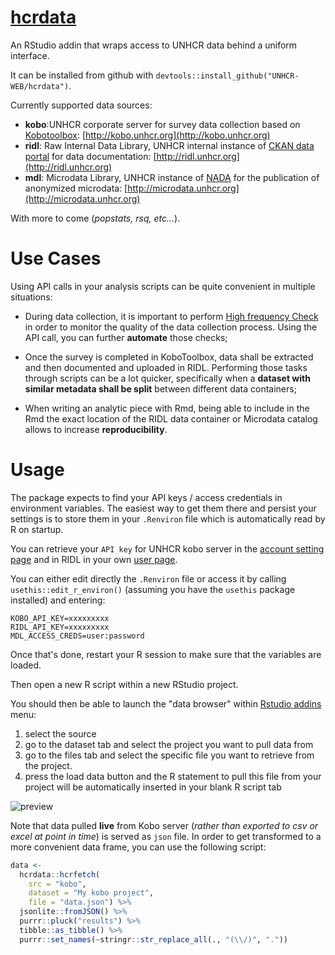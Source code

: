 # [hcrdata](https://unhcr-web.github.io/hcrdata/docs)

An RStudio addin that wraps access to UNHCR data behind a uniform interface.

It can be installed from github with `devtools::install_github("UNHCR-WEB/hcrdata")`.

Currently supported data sources:
* __kobo__:UNHCR corporate server for survey data collection based on [Kobotoolbox](https://www.kobotoolbox.org/): [http://kobo.unhcr.org](http://kobo.unhcr.org)
* __ridl__: Raw Internal Data Library, UNHCR internal instance of [CKAN data portal](https://ckan.org/) for data documentation: [http://ridl.unhcr.org](http://ridl.unhcr.org)
* __mdl__: Microdata Library, UNHCR instance of [NADA](https://nada.ihsn.org/) for the publication of anonymized microdata: [http://microdata.unhcr.org](http://microdata.unhcr.org)

With more to come (_popstats, rsq, etc..._).

# Use Cases

Using API calls in your analysis scripts can be quite convenient in multiple situations:

 * During data collection, it is important to perform [High frequency Check](https://github.com/unhcr/HighFrequencyChecks) in order to monitor the quality of the data collection process. Using the API call, you can further __automate__ those checks;

 * Once the survey is completed in KoboToolbox, data shall be extracted and then documented and uploaded in RIDL. Performing those tasks through scripts can be a lot quicker, specifically when a __dataset with similar metadata shall be split__ between different data containers;
 
 * When writing an analytic piece with Rmd, being able to include in the Rmd the exact location of the RIDL data container or Microdata catalog allows to increase __reproducibility__.




# Usage

The package expects to find your API keys / access credentials in environment variables. The easiest way to get them there and persist your settings is to store them in your `.Renviron` file which is automatically read by R on startup. 

You can retrieve your `API key` for UNHCR kobo server in the [account setting page](https://kobo.unhcr.org/#/account-settings) and in RIDL in your own [user page](https://ridl.unhcr.org/user/).

You can either edit directly the `.Renviron` file or access it by calling `usethis::edit_r_environ()` (assuming you have the `usethis` package installed) and entering:

    KOBO_API_KEY=xxxxxxxxx
    RIDL_API_KEY=xxxxxxxxx
    MDL_ACCESS_CREDS=user:password

Once that's done, restart your R session to make sure that the variables are loaded.

Then open a new R script within a new RStudio project.

You should then be able to launch the "data browser" within [Rstudio addins](https://rstudio.github.io/rstudio-extensions/rstudio_addins.html) menu:

 1. select the source
 2. go to the dataset tab and select the project you want to pull data from
 3. go to the files tab and select the specific file you want to retrieve from the project.
 4. press the load data button and the R statement to pull this file from your project will be automatically inserted in your blank R script tab


![preview](https://i.imgur.com/1hEUFkd.png)


Note that data pulled __live__ from Kobo server (_rather than exported to csv or excel at point in time_) is served as `json` file. In order to get transformed to a more convenient data frame, you can use the following script: 

``` r
data <-
  hcrdata::hcrfetch(
    src = "kobo",
    dataset = "My kobo project",
    file = "data.json") %>%
  jsonlite::fromJSON() %>%
  purrr::pluck("results") %>%
  tibble::as_tibble() %>%
  purrr::set_names(~stringr::str_replace_all(., "(\\/)", "."))
```



